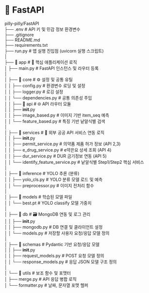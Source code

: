 # 📁 FastAPI   
pilly-pilly/FastAPI   
├── .env                           # API 키 및 민감 정보 환경변수   
├── .gitignore                     
├── README.md                    
├── requirements.txt              
├── run.py                        # 앱 실행 진입점 (uvicorn 실행 스크립트)   
│   
├── 📁 app                        # 🧠 핵심 애플리케이션 로직   
│   ├── main.py                   # FastAPI 인스턴스 및 라우터 등록   
│   
│   ├── 📁 core                   # ⚙️ 설정 및 공통 유틸   
│   │   ├── config.py             # 환경변수 로딩 및 설정   
│   │   ├── logger.py             # 로깅 설정   
│   │   └── dependencies.py       # 공통 의존성 주입   
│
│   ├── 📁 api                    # 🌐 API 라우터 모듈   
│   │   ├── __init__.py   
│   │   ├── image_based.py        # 이미지 기반 item_seq 예측   
│   │   └── feature_based.py      # 특징 기반 낱알식별 검색   
│   
│   ├── 📁 services               # 🧩 외부 공공 API 서비스 연동 로직   
│   │   ├── __init__.py   
│   │   ├── permit_service.py     # 의약품 제품 허가 정보 (API 2,3)   
│   │   ├── e_drug_service.py     # e약은요 상세 조회 (API 4)   
│   │   ├── dur_service.py        # DUR 금기정보 연동 (API 5)   
│   │   └── identify_feature_service.py  # 낱알식별 Step1/Step2 핵심 서비스   
│   
│   ├── 📁 inference              # YOLO 추론 (분류)   
│   │   ├── yolo_cls.py           # YOLO 분류 모델 로드 및 예측   
│   │   └── preprocessor.py       # 이미지 전처리 함수    
│   
│   ├── 📁 models                 # 학습된 모델 파일   
│   │   └── best.pt               # YOLO classify 모델 가중치   
│   
│   ├── 📁 db                     # 🗃️ MongoDB 연동 및 로그 관리   
│   │   ├── __init__.py   
│   │   ├── mongodb.py            # DB 연결 및 클라이언트 설정   
│   │   └── models.py             # 저장할 사용자 요청/응답 모델 정의   
│   
│   ├── 📁 schemas                # Pydantic 기반 요청/응답 모델   
│   │   ├── __init__.py   
│   │   ├── request_models.py     # POST 요청 모델 정의   
│   │   └── response_models.py    # 응답 JSON 모델 구조 정의   
│   
│   └── 📁 utils                  # 보조 함수 및 포맷터   
│       ├── merge.py              # API 응답 병합 로직   
│       └── formatter.py          # 날짜, 문자열 포맷 헬퍼   
